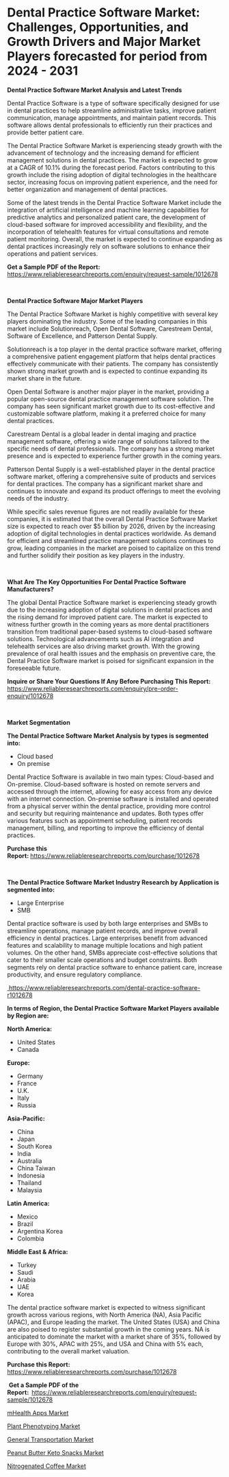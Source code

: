 <p><h1>Dental Practice Software Market: Challenges, Opportunities, and Growth Drivers and Major Market Players forecasted for period from 2024 - 2031</h1></p><p><strong>Dental Practice Software Market Analysis and Latest Trends</strong></p>
<p><p>Dental Practice Software is a type of software specifically designed for use in dental practices to help streamline administrative tasks, improve patient communication, manage appointments, and maintain patient records. This software allows dental professionals to efficiently run their practices and provide better patient care.</p><p>The Dental Practice Software Market is experiencing steady growth with the advancement of technology and the increasing demand for efficient management solutions in dental practices. The market is expected to grow at a CAGR of 10.1% during the forecast period. Factors contributing to this growth include the rising adoption of digital technologies in the healthcare sector, increasing focus on improving patient experience, and the need for better organization and management of dental practices.</p><p>Some of the latest trends in the Dental Practice Software Market include the integration of artificial intelligence and machine learning capabilities for predictive analytics and personalized patient care, the development of cloud-based software for improved accessibility and flexibility, and the incorporation of telehealth features for virtual consultations and remote patient monitoring. Overall, the market is expected to continue expanding as dental practices increasingly rely on software solutions to enhance their operations and patient services.</p></p>
<p><strong>Get a Sample PDF of the Report:&nbsp;</strong> <a href="https://www.reliableresearchreports.com/enquiry/request-sample/1012678">https://www.reliableresearchreports.com/enquiry/request-sample/1012678</a></p>
<p>&nbsp;</p>
<p><strong>Dental Practice Software Major Market Players</strong></p>
<p><p>The Dental Practice Software Market is highly competitive with several key players dominating the industry. Some of the leading companies in this market include Solutionreach, Open Dental Software, Carestream Dental, Software of Excellence, and Patterson Dental Supply.</p><p>Solutionreach is a top player in the dental practice software market, offering a comprehensive patient engagement platform that helps dental practices effectively communicate with their patients. The company has consistently shown strong market growth and is expected to continue expanding its market share in the future.</p><p>Open Dental Software is another major player in the market, providing a popular open-source dental practice management software solution. The company has seen significant market growth due to its cost-effective and customizable software platform, making it a preferred choice for many dental practices.</p><p>Carestream Dental is a global leader in dental imaging and practice management software, offering a wide range of solutions tailored to the specific needs of dental professionals. The company has a strong market presence and is expected to experience further growth in the coming years.</p><p>Patterson Dental Supply is a well-established player in the dental practice software market, offering a comprehensive suite of products and services for dental practices. The company has a significant market share and continues to innovate and expand its product offerings to meet the evolving needs of the industry.</p><p>While specific sales revenue figures are not readily available for these companies, it is estimated that the overall Dental Practice Software Market size is expected to reach over $5 billion by 2026, driven by the increasing adoption of digital technologies in dental practices worldwide. As demand for efficient and streamlined practice management solutions continues to grow, leading companies in the market are poised to capitalize on this trend and further solidify their position as key players in the industry.</p></p>
<p>&nbsp;</p>
<p><strong>What Are The Key Opportunities For Dental Practice Software Manufacturers?</strong></p>
<p><p>The global Dental Practice Software market is experiencing steady growth due to the increasing adoption of digital solutions in dental practices and the rising demand for improved patient care. The market is expected to witness further growth in the coming years as more dental practitioners transition from traditional paper-based systems to cloud-based software solutions. Technological advancements such as AI integration and telehealth services are also driving market growth. With the growing prevalence of oral health issues and the emphasis on preventive care, the Dental Practice Software market is poised for significant expansion in the foreseeable future.</p></p>
<p><strong>Inquire or Share Your Questions If Any Before Purchasing This Report:</strong> <a href="https://www.reliableresearchreports.com/enquiry/pre-order-enquiry/1012678">https://www.reliableresearchreports.com/enquiry/pre-order-enquiry/1012678</a></p>
<p>&nbsp;</p>
<p><strong>Market Segmentation</strong></p>
<p><strong>The Dental Practice Software Market Analysis by types is segmented into:</strong></p>
<p><ul><li>Cloud based</li><li>On premise</li></ul></p>
<p><p>Dental Practice Software is available in two main types: Cloud-based and On-premise. Cloud-based software is hosted on remote servers and accessed through the internet, allowing for easy access from any device with an internet connection. On-premise software is installed and operated from a physical server within the dental practice, providing more control and security but requiring maintenance and updates. Both types offer various features such as appointment scheduling, patient records management, billing, and reporting to improve the efficiency of dental practices.</p></p>
<p><strong>Purchase this Report:&nbsp;</strong><a href="https://www.reliableresearchreports.com/purchase/1012678">https://www.reliableresearchreports.com/purchase/1012678</a></p>
<p>&nbsp;</p>
<p><strong>The Dental Practice Software Market Industry Research by Application is segmented into:</strong></p>
<p><ul><li>Large Enterprise</li><li>SMB</li></ul></p>
<p><p>Dental practice software is used by both large enterprises and SMBs to streamline operations, manage patient records, and improve overall efficiency in dental practices. Large enterprises benefit from advanced features and scalability to manage multiple locations and high patient volumes. On the other hand, SMBs appreciate cost-effective solutions that cater to their smaller scale operations and budget constraints. Both segments rely on dental practice software to enhance patient care, increase productivity, and ensure regulatory compliance.</p></p>
<p><a href="https://www.reliableresearchreports.com/dental-practice-software-r1012678">&nbsp;https://www.reliableresearchreports.com/dental-practice-software-r1012678</a></p>
<p><strong>In terms of Region, the Dental Practice Software Market Players available by Region are:</strong></p>
<p>
    <p> <strong> North America: </strong>
        <ul>
            <li>United States</li>
            <li>Canada</li>
        </ul>
        </p> 
    <p> <strong> Europe: </strong>
        <ul>
            <li>Germany</li>
            <li>France</li>
            <li>U.K.</li>
            <li>Italy</li>
            <li>Russia</li>
        </ul>
        </p> 
    <p> <strong> Asia-Pacific: </strong>
        <ul>
            <li>China</li>
            <li>Japan</li>
            <li>South Korea</li>
            <li>India</li>
            <li>Australia</li>
            <li>China Taiwan</li>
            <li>Indonesia</li>
            <li>Thailand</li>
            <li>Malaysia</li>
        </ul>
        </p> 
    <p> <strong> Latin America: </strong>
        <ul>
            <li>Mexico</li>
            <li>Brazil</li>
            <li>Argentina Korea</li>
            <li>Colombia</li>
        </ul>
        </p> 
    <p> <strong> Middle East & Africa: </strong>
        <ul>
            <li>Turkey</li>
            <li>Saudi</li>
            <li>Arabia</li>
            <li>UAE</li>
            <li>Korea</li>
        </ul>
    </p>
    </p>
<p><p>The dental practice software market is expected to witness significant growth across various regions, with North America (NA), Asia Pacific (APAC), and Europe leading the market. The United States (USA) and China are also poised to register substantial growth in the coming years. NA is anticipated to dominate the market with a market share of 35%, followed by Europe with 30%, APAC with 25%, and USA and China with 5% each, contributing to the overall market valuation.</p></p>
<p><strong>Purchase this Report: </strong><a href="https://www.reliableresearchreports.com/purchase/1012678">https://www.reliableresearchreports.com/purchase/1012678</a></p>
<p>&nbsp;<strong>Get a Sample PDF of the Report:&nbsp;&nbsp;</strong><a href="https://www.reliableresearchreports.com/enquiry/request-sample/1012678">https://www.reliableresearchreports.com/enquiry/request-sample/1012678</a></p>
<p><strong></strong></p>
<p><p><a href="https://www.linkedin.com/pulse/global-mhealth-apps-market-focus-product-type-fitnesslifestyle-xsd9c?trackingId=2KOh9t%2FVSQ2NbTq5ENYG4w%3D%3D">mHealth Apps Market</a></p><p><a href="https://github.com/nathandecarvalho/Market-Research-Report-List-4/blob/main/plant-phenotyping-market.md">Plant Phenotyping Market</a></p><p><a href="https://github.com/JosephWillisbXXgf/Market-Research-Report-List-1/blob/main/general-transportation-market.md">General Transportation Market</a></p><p><a href="https://medium.com/@rebecca.smith5467/insights-into-the-peanut-butter-keto-snacks-market-market-players-market-size-geographical-999cbbcddadc">Peanut Butter Keto Snacks Market</a></p><p><a href="https://medium.com/@vallieemard78/future-trends-in-global-nitrogenated-coffee-market-market-insights-and-analysis-from-2024-to-2031-22a74678a208">Nitrogenated Coffee Market</a></p></p>